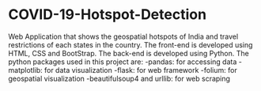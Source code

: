 # COVID-19-Hotspot-Detection
Web Application that shows the geospatial hotspots of India and travel restrictions of each states in the country.
The front-end is developed using HTML, CSS and BootStrap.
The back-end is developed using Python.
The python packages used in this project are:
-pandas: for accessing data
-matplotlib: for data visualization
-flask: for web framework
-folium: for geospatial visualization
-beautifulsoup4 and urllib: for web scraping
